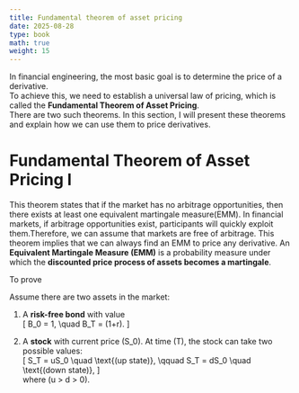 ```yaml
---
title: Fundamental theorem of asset pricing
date: 2025-08-28
type: book
math: true
weight: 15
---
```

In financial engineering, the most basic goal is to determine the price of a derivative.  
To achieve this, we need to establish a universal law of pricing, which is called the **Fundamental Theorem of Asset Pricing**.  
There are two such theorems. In this section, I will present these theorems and explain how we can use them to price derivatives.

# Fundamental Theorem of Asset Pricing I

This theorem states that if the market has no arbitrage opportunities, then there exists at least one equivalent martingale measure(EMM). In financial markets, if arbitrage opportunities exist, participants will quickly exploit them.Therefore, we can assume that markets are free of arbitrage. This theorem implies that we can always find an EMM to price any derivative. An **Equivalent Martingale Measure (EMM)** is a probability measure under which the **discounted price process of assets becomes a martingale**. 

To prove 

Assume there are two assets in the market:  

1. A **risk-free bond** with value  
   \[
   B_0 = 1, \quad B_T = (1+r).
   \]  

2. A **stock** with current price \(S_0\). At time \(T\), the stock can take two possible values:  
   \[
   S_T = uS_0 \quad \text{(up state)}, \qquad S_T = dS_0 \quad \text{(down state)},
   \]  
   where \(u > d > 0\).  
